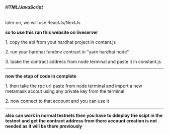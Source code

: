 ###### **HTML/JavaScript**

later on, we will use ReactJs/NextJs

**so to use this run this website on liveserver**

1\. copy the abi from yout hardhat project in contant.js

2\. run your hardhat fundme contract in "yarn hardhat node"

3\. taake the contract address from node terminal and paste it in constant.js

---

**now the stup of code in complete**

1\. then take the rpc url paste from node terminal and import a new metamask accout using any private key from the terminal

2\. now connect to that account and you can use it

---

**also can work in normal testnets then you have to ddeploy the scipt in the testnet and get the contract address from there account creation is not needed as it will be there previously**
